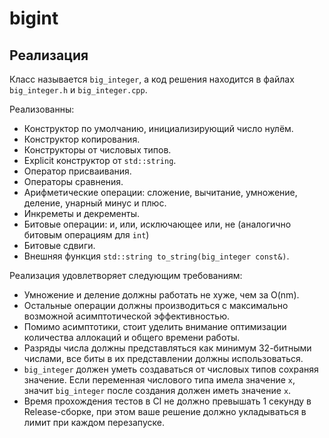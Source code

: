 # bigint

## Реализация

Класс называется `big_integer`, а код решения находится в файлах `big_integer.h` и `big_integer.cpp`.

Реализованны:
- Конструктор по умолчанию, инициализирующий число нулём.
- Конструктор копирования.
- Конструкторы от числовых типов.
- Explicit конструктор от `std::string`.
- Оператор присваивания.
- Операторы сравнения.
- Арифметические операции: сложение, вычитание, умножение, деление, унарный минус и плюс.
- Инкреметы и декременты.
- Битовые операции: и, или, исключающее или, не (аналогично битовым операциям для `int`)
- Битовые сдвиги.
- Внешняя функция `std::string to_string(big_integer const&)`.

Реализация удовлетворяет следующим требованиям:
- Умножение и деление должны работать не хуже, чем за O(nm).
- Остальные операции должны производиться с максимально возможной асимптотической эффективностью.
- Помимо асимптотики, стоит уделить внимание оптимизации количества аллокаций и общего времени работы.
- Разряды числа должны представляться как минимум 32-битными числами, все биты в их представлении должны использоваться.
- `big_integer` должен уметь создаваться от числовых типов сохраняя значение. Если переменная числового типа имела значение `x`, значит `big_integer` после создания должен иметь значение `x`.
- Время прохождения тестов в CI не должно превышать 1 секунду в Release-сборке, при этом ваше решение должно укладываться в лимит при каждом перезапуске.

